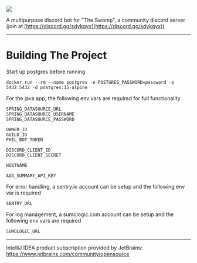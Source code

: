 ![](https://img.shields.io/discord/740999022340341791)

A multipurpose discord bot for "The Swamp", a community discord server (join at [https://discord.gg/sdykqyx](https://discord.gg/sdykqyx))

---

# Building The Project

Start up postgres before running

```
docker run --rm --name postgres -e POSTGRES_PASSWORD=password -p 5432:5432 -d postgres:15-alpine
```

For the java app, the following env vars are required for full functionality
```
SPRING_DATASOURCE_URL
SPRING_DATASOURCE_USERNAME
SPRING_DATASOURCE_PASSWORD

OWNER_ID
GUILD_ID
PHIL_BOT_TOKEN

DISCORD_CLIENT_ID
DISCORD_CLIENT_SECRET

HOSTNAME

AO3_SUMMARY_API_KEY
```

For error handling, a sentry.io account can be setup and the following env var is required
```
SENTRY_URL
```

For log management, a sumologic.com account can be setup and the following env vars are required
```
SUMOLOGIC_URL
```

---

IntelliJ IDEA product subscription provided by JetBrains: https://www.jetbrains.com/community/opensource
